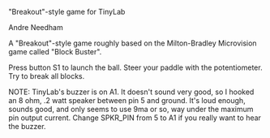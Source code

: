 "Breakout"-style game for TinyLab

Andre Needham

A "Breakout"-style game roughly based on the Milton-Bradley Microvision game called "Block Buster".

Press button S1 to launch the ball.  Steer your paddle with the potentiometer.  Try to break all blocks.

NOTE: TinyLab's buzzer is on A1.  It doesn't sound very good, so I hooked an 8 ohm, .2 watt speaker between pin 5 and ground.
It's loud enough, sounds good, and only seems to use 9ma or so, way under the maximum pin output current.
Change SPKR_PIN from 5 to A1 if you really want to hear the buzzer.